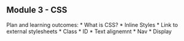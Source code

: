 ## Module 3 - CSS ##

Plan and learning outcomes:
    * What is CSS?
    * Inline Styles
    * Link to external stylesheets
    * Class
    * ID
    * Text alignemnt
    * Nav
    * Display
